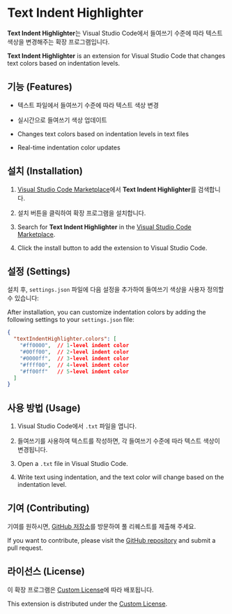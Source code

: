 
# Text Indent Highlighter

**Text Indent Highlighter**는 Visual Studio Code에서 들여쓰기 수준에 따라 텍스트 색상을 변경해주는 확장 프로그램입니다.

**Text Indent Highlighter** is an extension for Visual Studio Code that changes text colors based on indentation levels.

## 기능 (Features)

- 텍스트 파일에서 들여쓰기 수준에 따라 텍스트 색상 변경
- 실시간으로 들여쓰기 색상 업데이트

- Changes text colors based on indentation levels in text files
- Real-time indentation color updates

## 설치 (Installation)

1. [Visual Studio Code Marketplace](https://marketplace.visualstudio.com/)에서 **Text Indent Highlighter**를 검색합니다.
2. 설치 버튼을 클릭하여 확장 프로그램을 설치합니다.

1. Search for **Text Indent Highlighter** in the [Visual Studio Code Marketplace](https://marketplace.visualstudio.com/).
2. Click the install button to add the extension to Visual Studio Code.

## 설정 (Settings)

설치 후, `settings.json` 파일에 다음 설정을 추가하여 들여쓰기 색상을 사용자 정의할 수 있습니다:

After installation, you can customize indentation colors by adding the following settings to your `settings.json` file:

```json
{
  "textIndentHighlighter.colors": [
    "#ff0000",  // 1-level indent color
    "#00ff00",  // 2-level indent color
    "#0000ff",  // 3-level indent color
    "#ffff00",  // 4-level indent color
    "#ff00ff"   // 5-level indent color
  ]
}
```

## 사용 방법 (Usage)

1. Visual Studio Code에서 `.txt` 파일을 엽니다.
2. 들여쓰기를 사용하여 텍스트를 작성하면, 각 들여쓰기 수준에 따라 텍스트 색상이 변경됩니다.

1. Open a `.txt` file in Visual Studio Code.
2. Write text using indentation, and the text color will change based on the indentation level.

## 기여 (Contributing)

기여를 원하시면, [GitHub 저장소](https://github.com/compaq01101/text-indent-highlighter)를 방문하여 풀 리퀘스트를 제출해 주세요.

If you want to contribute, please visit the [GitHub repository](https://github.com/compaq01101/text-indent-highlighter) and submit a pull request.

## 라이선스 (License)

이 확장 프로그램은 [Custom License](LICENSE)에 따라 배포됩니다.

This extension is distributed under the [Custom License](LICENSE).
